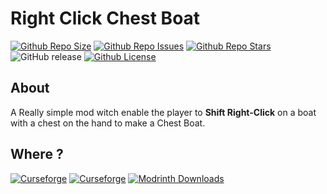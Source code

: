 # Right Click Chest Boat

[![Github Repo Size](https://img.shields.io/github/repo-size/Killarexe/Right-Click-Chest-Boat)]()
[![Github Repo Issues](https://img.shields.io/github/issues/Killarexe/Right-Click-Chest-Boat)]()
[![Github Repo Stars](https://img.shields.io/github/stars/Killarexe/Right-Click-Chest-Boat)]()
![GitHub release](https://img.shields.io/github/release/Killarexe/Right-Click-Chest-Boat.svg)
[![Github License](https://img.shields.io/github/license/Killarexe/Right-Click-Chest-Boat.svg)]()

## About 

A Really simple mod witch enable the player to **Shift Right-Click** on a boat with a chest on the hand to make a Chest Boat.

## Where ?

[![Curseforge](http://cf.way2muchnoise.eu/versions/1056345.svg)](https://www.curseforge.com/minecraft/mc-mods/right-click-chest-boat)
[![Curseforge](http://cf.way2muchnoise.eu/full_1056345_downloads.svg)](https://www.curseforge.com/minecraft/mc-mods/right-click-chest-boat)
[![Modrinth Downloads](https://img.shields.io/modrinth/dt/eV0rTOBa?logo=modrinth)](https://modrinth.com/mod/right-click-chest-boat)
